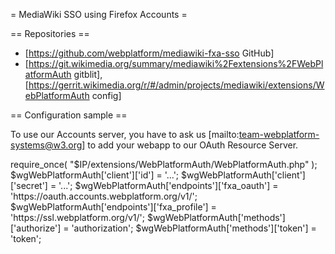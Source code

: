 = MediaWiki SSO using Firefox Accounts =

== Repositories ==

* [https://github.com/webplatform/mediawiki-fxa-sso GitHub]
* [https://git.wikimedia.org/summary/mediawiki%2Fextensions%2FWebPlatformAuth gitblit], [https://gerrit.wikimedia.org/r/#/admin/projects/mediawiki/extensions/WebPlatformAuth config]

== Configuration sample ==

To use our Accounts server, you have to ask us [mailto:team-webplatform-systems@w3.org] to add your webapp to our OAuth Resource Server.

<syntaxhighlight>
require_once( "$IP/extensions/WebPlatformAuth/WebPlatformAuth.php" );
$wgWebPlatformAuth['client']['id']             = '...';
$wgWebPlatformAuth['client']['secret']         = '...';
$wgWebPlatformAuth['endpoints']['fxa_oauth']   = 'https://oauth.accounts.webplatform.org/v1/';
$wgWebPlatformAuth['endpoints']['fxa_profile'] = 'https://ssl.webplatform.org/v1/';
$wgWebPlatformAuth['methods']['authorize']     = 'authorization';
$wgWebPlatformAuth['methods']['token']         = 'token';
</syntaxhighlight>